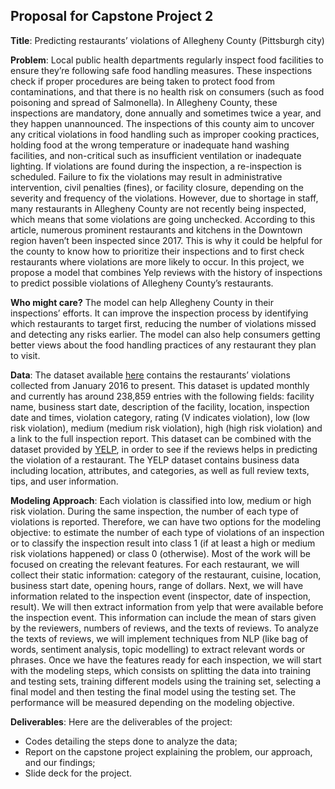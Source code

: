 
## Proposal for Capstone Project 2

**Title**:  Predicting restaurants’ violations of Allegheny County (Pittsburgh city) 

**Problem**: Local public health departments regularly inspect food facilities to ensure they’re following safe food handling measures. These inspections check if proper procedures are being taken to protect food from contaminations, and that there is no health risk on consumers (such as food poisoning and spread of Salmonella). In Allegheny County, these inspections are mandatory, done annually and sometimes twice a year, and they happen unannounced. The inspections of this county aim to uncover any critical violations in food handling such as improper cooking practices, holding food at the wrong temperature or inadequate hand washing facilities, and non-critical such as insufficient ventilation or inadequate lighting. If violations are found during the inspection, a re-inspection is scheduled. Failure to fix the violations may result in administrative intervention, civil penalties (fines), or facility closure, depending on the severity and frequency of the violations. However, due to shortage in staff, many restaurants in Allegheny County are not recently being inspected, which means that some violations are going unchecked. According to this article, numerous prominent restaurants and kitchens in the Downtown region haven’t been inspected since 2017. This is why it could be helpful for the county to know how to prioritize their inspections and to first check restaurants where violations are more likely to occur. In this project, we propose a model that combines Yelp reviews with the history of inspections to predict possible violations of Allegheny County’s restaurants.

**Who might care?** The model can help Allegheny County in their inspections’ efforts.  It can improve the inspection process by identifying which restaurants to target first, reducing the number of violations missed and detecting any risks earlier. The model can also help consumers getting better views about the food handling practices of any restaurant they plan to visit.

**Data**: The dataset available [here](https://data.wprdc.org/dataset/allegheny-county-restaurant-food-facility-inspection-violations) contains the restaurants’ violations collected from January 2016 to present. This dataset is updated monthly and currently has around 238,859 entries with the following fields: 
facility name, business start date, description of the facility, location, inspection date and times, violation category, rating (V indicates violation), low (low risk violation), medium (medium risk violation), high (high risk violation) and a link to the full inspection report. 
This dataset can be combined with the dataset provided by [YELP](https://www.yelp.com/dataset/challenge), in order to see if the reviews helps in predicting the violation of a restaurant. The YELP dataset contains business data including location, attributes, and categories, as well as full review texts, tips, and user information.

**Modeling Approach**: Each violation is classified into low, medium or high risk violation. During the same inspection, the number of each type of violations is reported. Therefore, we can have two options for the modeling objective: to estimate the number of each type of violations of an inspection or to classify the inspection result into class 1 (if at least a high or medium risk violations happened) or class 0 (otherwise). Most of the work will be focused on creating the relevant features. For each restaurant, we will collect their static information: category of the restaurant, cuisine, location, business start date, opening hours, range of dollars. Next, we will have information related to the inspection event (inspector, date of inspection, result).  We will then extract information from yelp that were available before the inspection event. This information can include the mean of stars given by the reviewers, numbers of reviews, and the texts of reviews. To analyze the texts of reviews, we will implement techniques from NLP (like bag of words, sentiment analysis, topic modelling) to extract relevant words or phrases. Once we have the features ready for each inspection, we will start with the modeling steps, which consists on splitting the data into training and testing sets, training different models using the training set, selecting a final model and then testing the final model using the testing set. The performance will be measured depending on the modeling objective.  

**Deliverables**: Here are the deliverables of the project:
- Codes detailing the steps done to analyze the data;
- Report on the capstone project explaining the problem, our approach, and our findings;
- Slide deck for the project.
